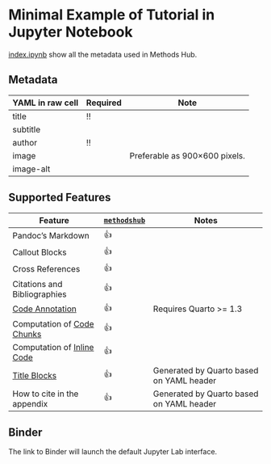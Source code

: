 # Minimal Example of Tutorial in Jupyter Notebook

[index.ipynb](index.ipynb) show all the metadata used in Methods Hub.

## Metadata

| YAML in raw cell | Required | Note |
| --- | --- | --- |
| title | ‼️ | |
| subtitle | | |
| author | ‼️ | |
| image | | Preferable as 900×600 pixels. |
| image-alt | | |

## Supported Features

| Feature | [`methodshub`](https://github.com/GESIS-Methods-Hub/methodshub) | Notes |
| --- | --- | --- |
| Pandoc’s Markdown | 👍 | |
| Callout Blocks | 👍 | |
| Cross References | 👍 | |
| Citations and Bibliographies | 👍 | |
| [Code Annotation](https://quarto.org/docs/authoring/code-annotation.html) | 👍 | Requires Quarto >= 1.3 |
| Computation of [Code Chunks](https://rmarkdown.rstudio.com/lesson-3.html) | 👍 | |
| Computation of [Inline Code](https://rmarkdown.rstudio.com/lesson-4.html) | 👍 | |
| [Title Blocks](https://quarto.org/docs/authoring/title-blocks.html) | 👍 | Generated by Quarto based on YAML header |
| How to cite in the appendix | 👍 | Generated by Quarto based on YAML header |

## Binder

The link to Binder will launch the default Jupyter Lab interface.